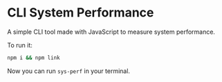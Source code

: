 # CLI System Performance
A simple CLI tool made with JavaScript to measure system performance.

To run it:
```bash
npm i && npm link
```
Now you can run `sys-perf` in your terminal.